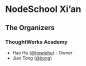 # NodeSchool Xi’an

## The Organizers

### ThoughtWorks Academy

- Hao Hu ([@howiehu](https://github.com/howiehu)) - Owner
- Jian Tong ([@jtong](https://github.com/jtong))
